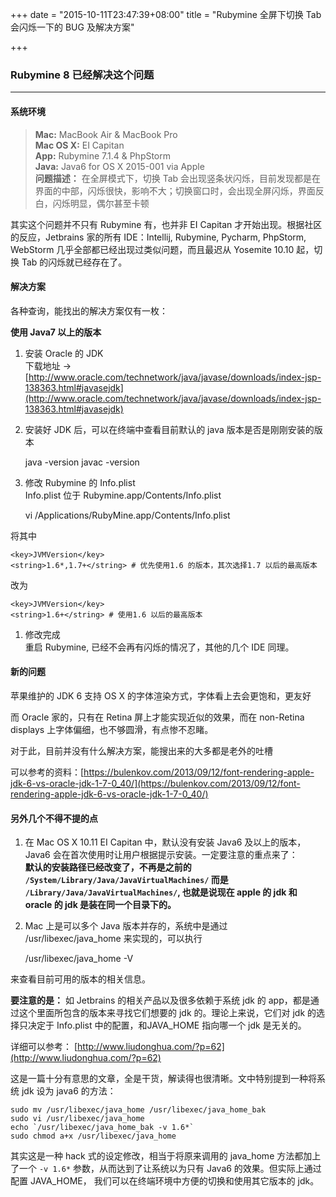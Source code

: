 +++
date = "2015-10-11T23:47:39+08:00"
title = "Rubymine 全屏下切换 Tab 会闪烁一下的 BUG 及解决方案"

+++

### Rubymine 8 已经解决这个问题

* * *
 
#### 系统环境

> **Mac:** MacBook Air & MacBook Pro  
> **Mac OS X:** EI Capitan  
> **App:** Rubymine 7.1.4 & PhpStorm  
> **Java:** Java6 for OS X 2015-001 via Apple  
> **问题描述：** 在全屏模式下，切换 Tab 会出现竖条状闪烁，目前发现都是在界面的中部，闪烁很快，影响不大；切换窗口时，会出现全屏闪烁，界面反白，闪烁明显，偶尔甚至卡顿

其实这个问题并不只有 Rubymine 有，也并非 EI Capitan 才开始出现。根据社区的反应，Jetbrains 家的所有 IDE：Intellij, Rubymine, Pycharm, PhpStorm, WebStorm 几乎全部都已经出现过类似问题，而且最迟从 Yosemite 10.10 起，切换 Tab 的闪烁就已经存在了。

#### 解决方案

各种查询，能找出的解决方案仅有一枚：

**使用 Java7 以上的版本**

1.  安装 Oracle 的 JDK  
    下载地址 -> [http://www.oracle.com/technetwork/java/javase/downloads/index-jsp-138363.html#javasejdk](http://www.oracle.com/technetwork/java/javase/downloads/index-jsp-138363.html#javasejdk)

2.  安装好 JDK 后，可以在终端中查看目前默认的 java 版本是否是刚刚安装的版本

    java -version
    javac -version

1.  修改 Rubymine 的 Info.plist  
    Info.plist 位于 Rubymine.app/Contents/Info.plist

    vi /Applications/RubyMine.app/Contents/Info.plist 

将其中

    <key>JVMVersion</key>
    <string>1.6*,1.7+</string> # 优先使用1.6 的版本，其次选择1.7 以后的最高版本

改为

    <key>JVMVersion</key>
    <string>1.6+</string> # 使用1.6 以后的最高版本

1.  修改完成  
    重启 Rubymine, 已经不会再有闪烁的情况了，其他的几个 IDE 同理。

#### 新的问题

苹果维护的 JDK 6 支持 OS X 的字体渲染方式，字体看上去会更饱和，更友好

而 Oracle 家的，只有在 Retina 屏上才能实现近似的效果，而在 non-Retina displays 上字体偏细，也不够圆滑，有点惨不忍睹。

对于此，目前并没有什么解决方案，能搜出来的大多都是老外的吐槽

可以参考的资料：[https://bulenkov.com/2013/09/12/font-rendering-apple-jdk-6-vs-oracle-jdk-1-7-0_40/](https://bulenkov.com/2013/09/12/font-rendering-apple-jdk-6-vs-oracle-jdk-1-7-0_40/)

#### 另外几个不得不提的点

1.  在 Mac OS X 10.11 EI Capitan 中，默认没有安装 Java6 及以上的版本，Java6 会在首次使用时让用户根据提示安装。一定要注意的重点来了：  
    **默认的安装路径已经改变了，不再是之前的 `/System/Library/Java/JavaVirtualMachines/` 而是 `/Library/Java/JavaVirtualMachines/`, 也就是说现在 apple 的 jdk 和 oracle 的 jdk 是装在同一个目录下的。**

2.  Mac 上是可以多个 Java 版本并存的，系统中是通过 /usr/libexec/java_home 来实现的，可以执行

    /usr/libexec/java_home -V

来查看目前可用的版本的相关信息。

**要注意的是：** 如 Jetbrains 的相关产品以及很多依赖于系统 jdk 的 app，都是通过这个里面所包含的版本来寻找它们想要的 jdk 的。理论上来说，它们对 jdk 的选择只决定于 Info.plist 中的配置，和JAVA_HOME 指向哪一个 jdk 是无关的。

详细可以参考： [http://www.liudonghua.com/?p=62](http://www.liudonghua.com/?p=62)

这是一篇十分有意思的文章，全是干货，解读得也很清晰。文中特别提到一种将系统 jdk 设为 java6 的方法：

    sudo mv /usr/libexec/java_home /usr/libexec/java_home_bak
    sudo vi /usr/libexec/java_home
    echo `/usr/libexec/java_home_bak -v 1.6*`
    sudo chmod a+x /usr/libexec/java_home

其实这是一种 hack 式的设定修改，相当于将原来调用的 java_home 方法都加上了一个 `-v 1.6*` 参数，从而达到了让系统以为只有 Java6 的效果。但实际上通过配置 JAVA_HOME， 我们可以在终端环境中方便的切换和使用其它版本的 jdk。

